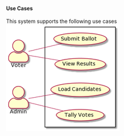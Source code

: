#### Use Cases

This system supports the following use cases
![Supported Use Cases](https://github.com/mdh81/votecountingapp/blob/master/Design/UC.png)